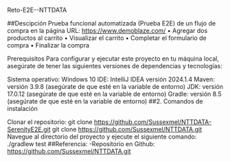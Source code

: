Reto-E2E--NTTDATA

##Descipción Prueba funcional automatizada (Prueba E2E) de un flujo de compra en la página URL: https://www.demoblaze.com/ • Agregar dos productos al carrito • Visualizar el carrito • Completar el formulario de compra • Finalizar la compra

Prerequisitos
Para configurar y ejecutar este proyecto en tu máquina local, asegúrate de tener las siguientes versiones de dependencias y tecnologías:

Sistema operativo: Windows 10
IDE: IntelliJ IDEA versión 2024.1.4
Maven: versión 3.9.8 (asegúrate de que esté en la variable de entorno)
JDK: versión 17.0.12 (asegúrate de que esté en la variable de entorno)
Gradle: versión 8.5 (asegúrate de que esté en la variable de entorno)
##2. Comandos de instalación

Clonar el repositorio: git clone https://github.com/Sussexmel/NTTDATA-SerenityE2E.git
git clone https://github.com/Sussexmel/NTTDATA.git
Navegue al directorio del proyecto y ejecute el siguiente comando: ./gradlew test
##Referencia: -Repositorio en Github: https://github.com/Sussexmel/NTTDATA.git

